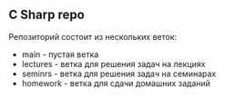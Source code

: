 ## C Sharp repo
Репозиторий состоит из нескольких веток:

* main - пустая ветка
* lectures - ветка для решения задач на лекциях
* seminrs - ветка для решения задач на семинарах
* homework - ветка для сдачи домашних заданий